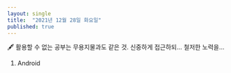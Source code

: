 ```yaml
---
layout: single
title:  "2021년 12월 28일 화요일"
published: true
---
```


🖋️ 활용할 수 없는 공부는 무용지물과도 같은 것. 신중하게 접근하되... 철저한 노력을...



1. Android





